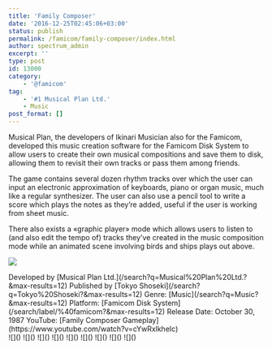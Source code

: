 ```yaml
---
title: 'Family Composer'
date: '2016-12-25T02:45:06+03:00'
status: publish
permalink: /famicom/family-composer/index.html
author: spectrum_admin
excerpt: ''
type: post
id: 13000
category:
    - '@famicom'
tag:
    - '#1 Musical Plan Ltd.'
    - Music
post_format: []
---
```

Musical Plan, the developers of Ikinari Musician also for the Famicom, developed this music creation software for the Famicom Disk System to allow users to create their own musical compositions and save them to disk, allowing them to revisit their own tracks or pass them among friends.

The game contains several dozen rhythm tracks over which the user can input an electronic approximation of keyboards, piano or organ music, much like a regular synthesizer. The user can also use a pencil tool to write a score which plays the notes as they’re added, useful if the user is working from sheet music.

There also exists a «graphic player» mode which allows users to listen to (and also edit the tempo of) tracks they’ve created in the music composition mode while an animated scene involving birds and ships plays out above.

![](https://wsrv.nl/?url=https://images.launchbox-app.com/4a966c96-6d95-47b7-bd87-2b4c8ec7c2d7.jpg&output=webp&maxage=1d)

<div class="game-info">Developed by [Musical Plan Ltd.](/search?q=Musical%20Plan%20Ltd.?&max-results=12)  
Published by [Tokyo Shoseki](/search?q=Tokyo%20Shoseki?&max-results=12)  
Genre: [Music](/search?q=Music?&max-results=12)  
Platform: [Famicom Disk System](/search/label/%40famicom?&amp;max-results=12)  
Release Date: October 30, 1987  
YouTube: [Family Composer Gameplay](https://www.youtube.com/watch?v=cYwRxlkheIc)</div><div class="game-media">![]() ![]() ![]() ![]() ![]() ![]() ![]() ![]() ![]()</div>